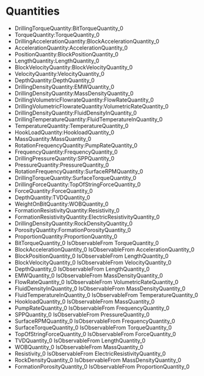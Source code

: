 # Quantities
- DrillingTorqueQuantity:BitTorqueQuantity_0
- TorqueQuantity:TorqueQuantity_0
- DrillingAccelerationQuantity:BlockAccelerationQuantity_0
- AccelerationQuantity:AccelerationQuantity_0
- PositionQuantity:BlockPositionQuantity_0
- LengthQuantity:LengthQuantity_0
- BlockVelocityQuantity:BlockVelocityQuantity_0
- VelocityQuantity:VelocityQuantity_0
- DepthQuantity:DepthQuantity_0
- DrillingDensityQuantity:EMWQuantity_0
- DrillingDensityQuantity:MassDensityQuantity_0
- DrillingVolumetricFlowrateQuantity:FlowRateQuantity_0
- DrillingVolumetricFlowrateQuantity:VolumetricRateQuantity_0
- DrillingDensityQuantity:FluidDensityInQuantity_0
- DrillingTemperatureQuantity:FluidTemperatureInQuantity_0
- TemperatureQuantity:TemperatureQuantity_0
- HookLoadQuantity:HookloadQuantity_0
- MassQuantity:MassQuantity_0
- RotationFrequencyQuantity:PumpRateQuantity_0
- FrequencyQuantity:FrequencyQuantity_0
- DrillingPressureQuantity:SPPQuantity_0
- PressureQuantity:PressureQuantity_0
- RotationFrequencyQuantity:SurfaceRPMQuantity_0
- DrillingTorqueQuantity:SurfaceTorqueQuantity_0
- DrillingForceQuantity:TopOfStringForceQuantity_0
- ForceQuantity:ForceQuantity_0
- DepthQuantity:TVDQuantity_0
- WeightOnBitQuantity:WOBQuantity_0
- FormationResistivityQuantity:Resistivity_0
- FormationResistivityQuantity:ElectricResistivityQuantity_0
- DrillingDensityQuantity:RockDensityQuantity_0
- PorosityQuantity:FormationPorosityQuantity_0
- ProportionQuantity:ProportionQuantity_0
- BitTorqueQuantity_0 IsObservableFrom TorqueQuantity_0
- BlockAccelerationQuantity_0 IsObservableFrom AccelerationQuantity_0
- BlockPositionQuantity_0 IsObservableFrom LengthQuantity_0
- BlockVelocityQuantity_0 IsObservableFrom VelocityQuantity_0
- DepthQuantity_0 IsObservableFrom LengthQuantity_0
- EMWQuantity_0 IsObservableFrom MassDensityQuantity_0
- FlowRateQuantity_0 IsObservableFrom VolumetricRateQuantity_0
- FluidDensityInQuantity_0 IsObservableFrom MassDensityQuantity_0
- FluidTemperatureInQuantity_0 IsObservableFrom TemperatureQuantity_0
- HookloadQuantity_0 IsObservableFrom MassQuantity_0
- PumpRateQuantity_0 IsObservableFrom FrequencyQuantity_0
- SPPQuantity_0 IsObservableFrom PressureQuantity_0
- SurfaceRPMQuantity_0 IsObservableFrom FrequencyQuantity_0
- SurfaceTorqueQuantity_0 IsObservableFrom TorqueQuantity_0
- TopOfStringForceQuantity_0 IsObservableFrom ForceQuantity_0
- TVDQuantity_0 IsObservableFrom LengthQuantity_0
- WOBQuantity_0 IsObservableFrom MassQuantity_0
- Resistivity_0 IsObservableFrom ElectricResistivityQuantity_0
- RockDensityQuantity_0 IsObservableFrom MassDensityQuantity_0
- FormationPorosityQuantity_0 IsObservableFrom ProportionQuantity_0
